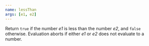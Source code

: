 ```yaml
---
name: lessThan
args: [e1, e2]
---
```

Return `true` if the number *e1* is less than the number *e2*, and
`false` otherwise. Evaluation aborts if either *e1* or *e2* does not
evaluate to a number.
